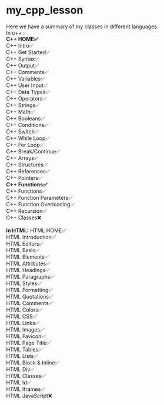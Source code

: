 # my_cpp_lesson
Here we have a summary of my classes in different languages.<br>
In c++ :<br>
**C++ HOME✅**<br>
C++ Intro✅<br>
C++ Get Started✅<br>
C++ Syntax✅<br>
C++ Output✅<br>
C++ Comments✅<br>
C++ Variables✅<br>
C++ User Input✅<br>
C++ Data Types✅<br>
C++ Operators✅<br>
C++ Strings✅<br>
C++ Math✅<br>
C++ Booleans✅<br>
C++ Conditions✅<br>
C++ Switch✅<br>
C++ While Loop✅<br>
C++ For Loop✅<br>
C++ Break/Continue✅<br>
C++ Arrays✅<br>
C++ Structures✅<br>
C++ References✅<br>
C++ Pointers✅ <br>
**C++ Functions✅**<br>
C++ Functions✅<br>
C++ Function Parameters✅<br>
C++ Function Overloading✅<br>
C++ Recursion✅<br>
C++ Classes❌<br>
<br>
**In HTML:**
HTML HOME✅<br>
HTML Introduction✅<br>
HTML Editors✅<br>
HTML Basic✅<br>
HTML Elements✅<br>
HTML Attributes✅<br>
HTML Headings✅<br>
HTML Paragraphs✅<br>
HTML Styles✅<br>
HTML Formatting✅<br>
HTML Quotations✅<br>
HTML Comments✅<br>
HTML Colors✅<br>
HTML CSS✅<br>
HTML Links✅<br>
HTML Images✅<br>
HTML Favicon✅<br>
HTML Page Title✅<br>
HTML Tables✅ <br>
HTML Lists✅<br>
HTML Block & Inline✅<br>
HTML Div✅<br>
HTML Classes✅<br>
HTML Id✅<br>
HTML Iframes✅<br>
HTML JavaScript❌<br>